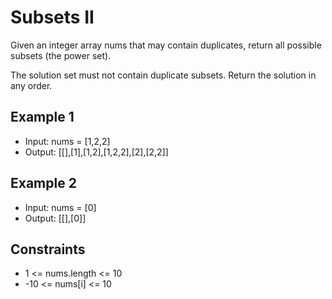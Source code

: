 # Subsets II

Given an integer array nums that may contain duplicates, return all possible subsets (the power set).

The solution set must not contain duplicate subsets. Return the solution in any order.

## Example 1

- Input: nums = [1,2,2]
- Output: [[],[1],[1,2],[1,2,2],[2],[2,2]]

## Example 2

- Input: nums = [0]
- Output: [[],[0]]

## Constraints

- 1 <= nums.length <= 10
- -10 <= nums[i] <= 10
